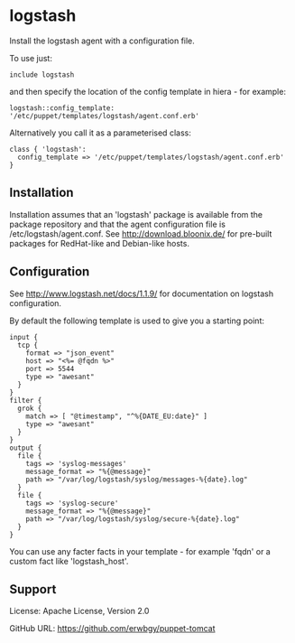 # logstash

Install the logstash agent with a configuration file.

To use just:

    include logstash

and then specify the location of the config template in hiera - for example:

    logstash::config_template: '/etc/puppet/templates/logstash/agent.conf.erb'

Alternatively you call it as a parameterised class:

    class { 'logstash':
      config_template => '/etc/puppet/templates/logstash/agent.conf.erb'
    }

## Installation

Installation assumes that an 'logstash' package is available from the package
repository and that the agent configuration file is /etc/logstash/agent.conf.
See http://download.bloonix.de/ for pre-built packages for RedHat-like and
Debian-like hosts.

## Configuration

See http://www.logstash.net/docs/1.1.9/ for documentation on logstash configuration.

By default the following template is used to give you a starting point:

    input {                                                                 
      tcp {                                                                 
        format => "json_event"                                              
        host => "<%= @fqdn %>"
        port => 5544                                                        
        type => "awesant"                                                   
      }                                                                     
    }                                                                       
    filter {                                                                
      grok {                                                                
        match => [ "@timestamp", "^%{DATE_EU:date}" ]                       
        type => "awesant"                                                   
      }                                                                     
    }
    output {
      file {
        tags => 'syslog-messages'
        message_format => "%{@message}"
        path => "/var/log/logstash/syslog/messages-%{date}.log"
      }
      file {
        tags => 'syslog-secure'
        message_format => "%{@message}"
        path => "/var/log/logstash/syslog/secure-%{date}.log"
      }
    }

You can use any facter facts in your template - for example 'fqdn' or a custom fact like 'logstash_host'.

## Support

License: Apache License, Version 2.0

GitHub URL: https://github.com/erwbgy/puppet-tomcat
